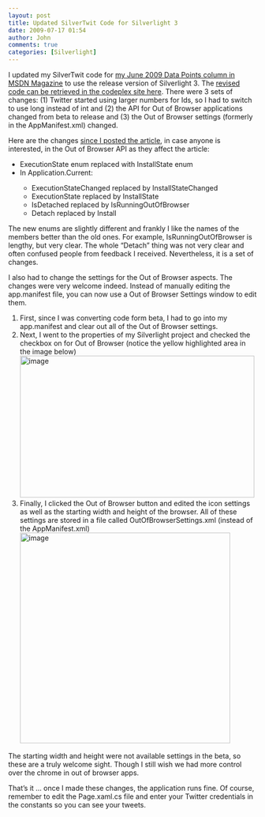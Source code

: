 ```yaml
---
layout: post
title: Updated SilverTwit Code for Silverlight 3
date: 2009-07-17 01:54
author: John
comments: true
categories: [Silverlight]
---
```

<p>I updated my SilverTwit code for <a href="http://msdn.microsoft.com/en-us/magazine/dd882515.aspx">my June 2009 Data Points column in MSDN Magazine</a> to use the release version of Silverlight 3. The <a href="http://code.msdn.microsoft.com/mag200906DataPoints">revised code can be retrieved in the codeplex site here</a>. There were 3 sets of changes: (1) Twitter started using larger numbers for Ids, so I had to switch to use long instead of int and (2) the API for Out of Browser applications changed from beta to release and (3) the Out of Browser settings (formerly in the AppManifest.xml) changed.</p>  <p>Here are the changes <a href="/silverlight/build-an-out-of-browser-client-with-silverlight-3/">since I posted the article</a>, in case anyone is interested, in the Out of Browser API as they affect the article:</p>  <ul>   <li>ExecutionState enum replaced with InstallState enum</li>    <li>In Application.Current:</li>    <ul>     <li>ExecutionStateChanged replaced by InstallStateChanged</li>      <li>ExecutionState replaced by InstallState</li>      <li>IsDetached replaced by IsRunningOutOfBrowser</li>      <li>Detach replaced by Install</li>   </ul> </ul>  <p>The new enums are slightly different and frankly I like the names of the members better than the old ones. For example, IsRunningOutOfBrowser is lengthy, but very clear. The whole “Detach” thing was not very clear and often confused people from feedback I received. Nevertheless, it is a set of changes.</p>  <p>I also had to change the settings for the Out of Browser aspects. The changes were very welcome indeed. Instead of manually editing the app.manifest file, you can now use a Out of Browser Settings window to edit them. </p>  <ol>   <li>First, since I was converting code form beta, I had to go into my app.manifest and clear out all of the Out of Browser settings. </li>    <li>Next, I went to the properties of my Silverlight project and checked the checkbox on for Out of Browser (notice the yellow highlighted area in the image below)&#160; <a href="http://images.johnpapa.net/wp-content/uploads/files/media/image/WindowsLiveWriter/c48b5e52a6f1_EA9/image_2.png"><img style="border-bottom: 0px; border-left: 0px; display: inline; border-top: 0px; border-right: 0px" title="image" border="0" alt="image" src="http://images.johnpapa.net/wp-content/uploads/files/media/image/WindowsLiveWriter/c48b5e52a6f1_EA9/image_thumb.png" width="475" height="287" /></a></li>    <li>Finally, I clicked the Out of Browser button and edited the icon settings as well as the starting width and height of the browser. All of these settings are stored in a file called OutOfBrowserSettings.xml (instead of the AppManifest.xml) <a href="http://images.johnpapa.net/wp-content/uploads/files/media/image/WindowsLiveWriter/c48b5e52a6f1_EA9/image_4.png"><img style="border-bottom: 0px; border-left: 0px; display: inline; border-top: 0px; border-right: 0px" title="image" border="0" alt="image" src="http://images.johnpapa.net/wp-content/uploads/files/media/image/WindowsLiveWriter/c48b5e52a6f1_EA9/image_thumb_1.png" width="426" height="426" /></a> </li> </ol>  <p>The starting width and height were not available settings in the beta, so these are a truly welcome sight. Though I still wish we had more control over the chrome in out of browser apps. </p>  <p>That’s it … once I made these changes, the application runs fine. Of course, remember to edit the Page.xaml.cs file and enter your Twitter credentials in the constants so you can see your tweets.</p>

